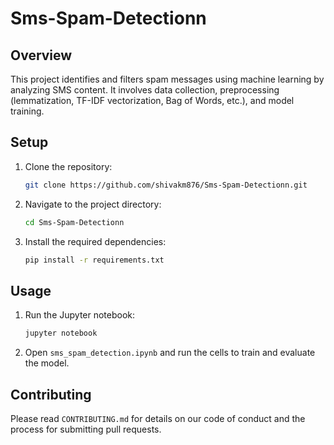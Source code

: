 # Sms-Spam-Detectionn

## Overview
This project identifies and filters spam messages using machine learning by analyzing SMS content. It involves data collection, preprocessing (lemmatization, TF-IDF vectorization, Bag of Words, etc.), and model training.

## Setup
1. Clone the repository:
    ```sh
    git clone https://github.com/shivakm876/Sms-Spam-Detectionn.git
    ```
2. Navigate to the project directory:
    ```sh
    cd Sms-Spam-Detectionn
    ```
3. Install the required dependencies:
    ```sh
    pip install -r requirements.txt
    ```

## Usage
1. Run the Jupyter notebook:
    ```sh
    jupyter notebook
    ```
2. Open `sms_spam_detection.ipynb` and run the cells to train and evaluate the model.

## Contributing
Please read `CONTRIBUTING.md` for details on our code of conduct and the process for submitting pull requests.

